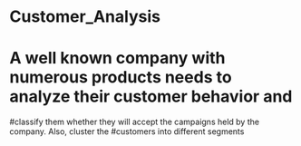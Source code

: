 # Customer_Analysis
# A well known company with numerous products needs to analyze their customer behavior and
#classify them whether they will accept the campaigns held by the company. Also, cluster the
#customers into different segments

